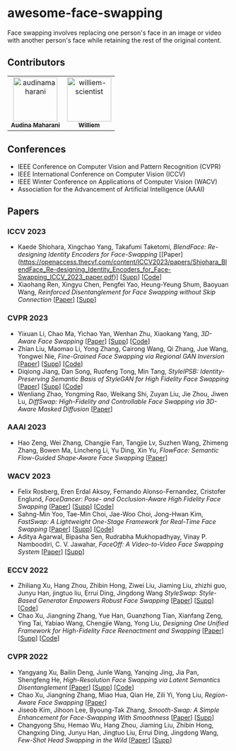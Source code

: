 # awesome-face-swapping
Face swapping involves replacing one person's face in an image or video with another person's face while retaining the rest of the original content.


## Contributors

<!-- readme: collaborators,contributors -start -->
<table>
<tr>
    <td align="center">
        <a href="https://github.com/audinamaharani">
            <img src="https://avatars.githubusercontent.com/u/80523317?v=4" width="100;" alt="audinamaharani"/>
            <br />
            <sub><b>Audina Maharani</b></sub>
        </a>
    </td>
    <td align="center">
        <a href="https://github.com/williem-scientist">
            <img src="https://avatars.githubusercontent.com/u/23333483?v=4" width="100;" alt="williem-scientist"/>
            <br />
            <sub><b>Williem</b></sub>
        </a>
    </td></tr>
</table>
<!-- readme: collaborators,contributors -end -->

## Conferences
- IEEE Conference on Computer Vision and Pattern Recognition (CVPR)
- IEEE International Conference on Computer Vision (ICCV)
- IEEE Winter Conference on Applications of Computer Vision (WACV)
- Association for the Advancement of Artificial Intelligence (AAAI)

## Papers

### ICCV 2023
* Kaede Shiohara, Xingchao Yang, Takafumi Taketomi, *BlendFace: Re-designing Identity Encoders for Face-Swapping* [[Paper] (https://openaccess.thecvf.com/content/ICCV2023/papers/Shiohara_BlendFace_Re-designing_Identity_Encoders_for_Face-Swapping_ICCV_2023_paper.pdf)] [[Supp](https://openaccess.thecvf.com/content/ICCV2023/supplemental/Shiohara_BlendFace_Re-designing_Identity_ICCV_2023_supplemental.pdf)] [[Code](https://github.com/mapooon/BlendFace)]
* Xiaohang Ren, Xingyu Chen, Pengfei Yao, Heung-Yeung Shum, Baoyuan Wang, *Reinforced Disentanglement for Face Swapping without Skip Connection* [[Paper](https://openaccess.thecvf.com/content/ICCV2023/papers/Ren_Reinforced_Disentanglement_for_Face_Swapping_without_Skip_Connection_ICCV_2023_paper.pdf)] [[Supp](https://openaccess.thecvf.com/content/ICCV2023/supplemental/Ren_Reinforced_Disentanglement_for_ICCV_2023_supplemental.pdf)]

### CVPR 2023
* Yixuan Li, Chao Ma, Yichao Yan, Wenhan Zhu, Xiaokang Yang, *3D-Aware Face Swapping* [[Paper](https://openaccess.thecvf.com/content/CVPR2023/papers/Li_3D-Aware_Face_Swapping_CVPR_2023_paper.pdf)] [[Supp](https://openaccess.thecvf.com/content/CVPR2023/supplemental/Li_3D-Aware_Face_Swapping_CVPR_2023_supplemental.pdf)] [[Code](https://github.com/VISION-SJTU/3dSwap)]
* Zhian Liu, Maomao Li, Yong Zhang, Cairong Wang, Qi Zhang, Jue Wang, Yongwei Nie, *Fine-Grained Face Swapping via Regional GAN Inversion* [[Paper](https://openaccess.thecvf.com/content/CVPR2023/papers/Liu_Fine-Grained_Face_Swapping_via_Regional_GAN_Inversion_CVPR_2023_paper.pdf)] [[Supp](https://e4s2022.github.io/files/supp_CR.pdf)] [[Code](https://github.com/e4s2022/e4s)]
* Diqiong Jiang, Dan Song, Ruofeng Tong, Min Tang, *StyleIPSB: Identity-Preserving Semantic Basis of StyleGAN for High Fidelity Face Swapping* [[Paper](https://openaccess.thecvf.com/content/CVPR2023/papers/Jiang_StyleIPSB_Identity-Preserving_Semantic_Basis_of_StyleGAN_for_High_Fidelity_Face_CVPR_2023_paper.pdf)] [[Supp](https://openaccess.thecvf.com/content/CVPR2023/supplemental/Jiang_StyleIPSB_Identity-Preserving_Semantic_CVPR_2023_supplemental.zip)] [[Code](https://github.com/a686432/StyleIPSB)]
* Wenliang Zhao, Yongming Rao, Weikang Shi, Zuyan Liu, Jie Zhou, Jiwen Lu, *DiffSwap: High-Fidelity and Controllable Face Swapping via 3D-Aware Masked Diffusion* [[Paper](https://openaccess.thecvf.com/content/CVPR2023/papers/Zhao_DiffSwap_High-Fidelity_and_Controllable_Face_Swapping_via_3D-Aware_Masked_Diffusion_CVPR_2023_paper.pdf)]

### AAAI 2023
* Hao Zeng, Wei Zhang, Changjie Fan, Tangjie Lv, Suzhen Wang, Zhimeng Zhang, Bowen Ma, Lincheng Li, Yu Ding, Xin Yu, *FlowFace: Semantic Flow-Guided Shape-Aware Face Swapping* [[Paper](https://ojs.aaai.org/index.php/AAAI/article/view/25444/25216)]

### WACV 2023
* Felix Rosberg, Eren Erdal Aksoy, Fernando Alonso-Fernandez, Cristofer Englund, *FaceDancer: Pose- and Occlusion-Aware High Fidelity Face Swapping* [[Paper](https://openaccess.thecvf.com/content/WACV2023/papers/Rosberg_FaceDancer_Pose-_and_Occlusion-Aware_High_Fidelity_Face_Swapping_WACV_2023_paper.pdf)] [[Supp](https://openaccess.thecvf.com/content/WACV2023/supplemental/Rosberg_FaceDancer_Pose-_and_WACV_2023_supplemental.zip)] [[Code](https://github.com/felixrosberg/FaceDancer)]
* Sahng-Min Yoo, Tae-Min Choi, Jae-Woo Choi, Jong-Hwan Kim, *FastSwap: A Lightweight One-Stage Framework for Real-Time Face Swapping* [[Paper](https://openaccess.thecvf.com/content/WACV2023/papers/Yoo_FastSwap_A_Lightweight_One-Stage_Framework_for_Real-Time_Face_Swapping_WACV_2023_paper.pdf)] [[Supp](https://openaccess.thecvf.com/content/WACV2023/supplemental/Yoo_FastSwap_A_Lightweight_WACV_2023_supplemental.pdf)] [[Code](https://github.com/sahngmin/fastswap)]
* Aditya Agarwal, Bipasha Sen, Rudrabha Mukhopadhyay, Vinay P. Namboodiri, C. V. Jawahar, *FaceOff: A Video-to-Video Face Swapping System* [[Paper](https://openaccess.thecvf.com/content/WACV2023/papers/Agarwal_FaceOff_A_Video-to-Video_Face_Swapping_System_WACV_2023_paper.pdf)] [[Supp](https://openaccess.thecvf.com/content/WACV2023/supplemental/Agarwal_FaceOff_A_Video-to-Video_WACV_2023_supplemental.zip)]

### ECCV 2022
* Zhiliang Xu, Hang Zhou, Zhibin Hong, Ziwei Liu, Jiaming Liu, zhizhi guo, Junyu Han, jingtuo liu, Errui Ding, Jingdong Wang *StyleSwap: Style-Based Generator Empowers Robust Face Swapping* [[Paper](https://www.ecva.net/papers/eccv_2022/papers_ECCV/papers/136740644.pdf)] [[Supp](https://www.ecva.net/papers/eccv_2022/papers_ECCV/papers/136740644-supp.zip)] [[Code](https://github.com/Seanseattle/StyleSwap)]
* Chao Xu, Jiangning Zhang, Yue Han, Guanzhong Tian, Xianfang Zeng, Ying Tai, Yabiao Wang, Chengjie Wang, Yong Liu, *Designing One Unified Framework for High-Fidelity Face Reenactment and Swapping* [[Paper](https://www.ecva.net/papers/eccv_2022/papers_ECCV/papers/136750053.pdf)] [[Supp](https://www.ecva.net/papers/eccv_2022/papers_ECCV/papers/136750053-supp.pdf)] [[Code](https://github.com/xc-csc101/UniFace)]

### CVPR 2022
* Yangyang Xu, Bailin Deng, Junle Wang, Yanqing Jing, Jia Pan, Shengfeng He, *High-Resolution Face Swapping via Latent Semantics Disentanglement* [[Paper](https://openaccess.thecvf.com/content/CVPR2022/papers/Xu_High-Resolution_Face_Swapping_via_Latent_Semantics_Disentanglement_CVPR_2022_paper.pdf)] [[Supp](https://openaccess.thecvf.com/content/CVPR2022/supplemental/Xu_High-Resolution_Face_Swapping_CVPR_2022_supplemental.pdf)] [[Code](https://github.com/cnnlstm/FSLSD_HiRes)]
* Chao Xu, Jiangning Zhang, Miao Hua, Qian He, Zili Yi, Yong Liu, *Region-Aware Face Swapping* [[Paper](https://openaccess.thecvf.com/content/CVPR2022/papers/Xu_Region-Aware_Face_Swapping_CVPR_2022_paper.pdf)]
* Jiseob Kim, Jihoon Lee, Byoung-Tak Zhang, *Smooth-Swap: A Simple Enhancement for Face-Swapping With Smoothness* [[Paper](https://openaccess.thecvf.com/content/CVPR2022/papers/Kim_Smooth-Swap_A_Simple_Enhancement_for_Face-Swapping_With_Smoothness_CVPR_2022_paper.pdf)] [[Supp](https://openaccess.thecvf.com/content/CVPR2022/supplemental/Kim_Smooth-Swap_A_Simple_CVPR_2022_supplemental.pdf)]
* Changyong Shu, Hemao Wu, Hang Zhou, Jiaming Liu, Zhibin Hong, Changxing Ding, Junyu Han, Jingtuo Liu, Errui Ding, Jingdong Wang, *Few-Shot Head Swapping in the Wild* [[Paper](https://openaccess.thecvf.com/content/CVPR2022/papers/Shu_Few-Shot_Head_Swapping_in_the_Wild_CVPR_2022_paper.pdf)] [[Supp](https://openaccess.thecvf.com/content/CVPR2022/supplemental/Shu_Few-Shot_Head_Swapping_CVPR_2022_supplemental.zip)]

